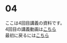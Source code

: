 # 04
ここは4回目講義の資料です。</br>
4回目の講義動画は[こちら](https://youtu.be/0Z6dNCh8UJ8)</br>
最初に戻るには[こちら](https://github.com/kerokerodasu-collab/2025_grad_stat/blob/978cba4d46ecf51cf96f09384bdaf51badf0f939/README.md)
